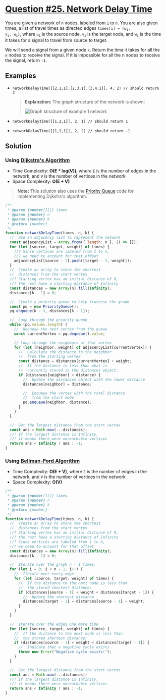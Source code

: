 # [Question #25. Network Delay Time](https://leetcode.com/problems/network-delay-time/)

You are given a network of `n` nodes, labeled from `1` to `n`. You are also given times, a list of travel times as directed edges <code>times[i] = (u<sub>i</sub>, v<sub>i</sub>, w<sub>i</sub>)</code>, where <code>u<sub>i</sub></code> is the source node, <code>v<sub>i</sub></code> is the target node, and <code>w<sub>i</sub></code> is the time it takes for a signal to travel from source to target.

We will send a signal from a given node `k`. Return the time it takes for all the `n` nodes to receive the signal. If it is impossible for all the n nodes to receive the signal, return `-1`.

## Examples

- `networkDelayTime([[2,1,1],[2,3,1],[3,4,1]], 4, 2) // should return 2`

  > **Explanation:** The graph structure of the network is shown:
  >
  > ![Graph structure of example 1 network](https://assets.leetcode.com/uploads/2019/05/23/931_example_1.png)

- `networkDelayTime([[1,2,1]], 2, 1) // should return 1`
- `networkDelayTime([[1,2,1]], 2, 2) // should return -1`

## Solution

### Using [Dijkstra's Algorithm](../Graphs/2.%20Dijkstra%20Algorithm.md)

- Time Complexity: **O(E \* log(V))**, where `E` is the number of edges in the network, and `V` is the number of vertices in the network
- Space Complexity: **O(E + V)**

> **Note:** This solution also uses the [Priority Queue](../Binary%20Heaps/2.%20Priority%20Queues.md) code for implementing Dijkstra's algorithm.

```js
/**
 * @param {number[][]} times
 * @param {number} n
 * @param {number} k
 * @return {number}
 */
function networkDelayTime(times, n, k) {
  //  Use an adjacency list to represent the network
  const adjacencyList = Array.from({ length: n }, () => []);
  for (let [source, target, weight] of times) {
    //? Since vertices are labeled from 1 to n,
    //? we need to account for that offset
    adjacencyList[source - 1].push([target - 1, weight]);
  }
  //  Create an array to store the shortest
  //  distances from the start vertex
  //? Starting vertex has an initial distance of 0,
  //? the rest have a starting distance of Infinity
  const distances = new Array(n).fill(Infinity);
  distances[k - 1] = 0;

  //  Create a priority queue to help traverse the graph
  const pq = new PriorityQueue();
  pq.enqueue(k - 1, distances[k - 1]);

  //  Loop through the priority queue
  while (pq.values.length) {
    //  Dequeue the next vertex from the queue
    const currentVertex = pq.dequeue().value;

    // Loop through the neighbors of that vertex
    for (let [neighbor, weight] of adjacencyList[currentVertex]) {
      //  Calculate the distance to the neighbor
      //  from the starting vertex
      const distance = distances[currentVertex] + weight;
      //  If the distance is less than what is
      //  currently stored in the distances object:
      if (distances[neighbor] > distance) {
        //  Update the distances object with the lower distance
        distances[neighbor] = distance;

        //  Enqueue the vertex with the total distance
        //  from the start node
        pq.enqueue(neighbor, distance);
      }
    }
  }

  //  Get the largest distance from the start vertex
  const ans = Math.max(...distances);
  //! If the largest distance is Infinity,
  //! it means there were unreachable vertices
  return ans < Infinity ? ans : -1;
}
```

### Using [Bellman-Ford Algorithm](../Graphs/3.%20Bellman-Ford%20Algorithm.md)

- Time Complexity: **O(E \* V)**, where `E` is the number of edges in the network, and `V` is the number of vertices in the network
- Space Complexity: **O(V)**

```js
/**
 * @param {number[][]} times
 * @param {number} n
 * @param {number} k
 * @return {number}
 */
function networkDelayTime(times, n, k) {
  //  Create an array to store the shortest
  //  distances from the start vertex
  //? Starting vertex has an initial distance of 0,
  //? the rest have a starting distance of Infinity
  //? Since vertices are labeled from 1 to n,
  //? we need to account for that offset
  const distances = new Array(n).fill(Infinity);
  distances[k - 1] = 0;

  //  Iterate over the graph n - 1 times:
  for (let i = 0; i < n - 1; i++) {
    //  Iterate over every edge
    for (let [source, target, weight] of times) {
      //  If the distance to the next node is less than
      //  the stored shortest distance:
      if (distances[source - 1] + weight < distances[target - 1]) {
        //  Update the shortest distance
        distances[target - 1] = distances[source - 1] + weight;
      }
    }
  }

  //  Iterate over the edges one more time
  for (let [source, target, weight] of times) {
    //  If the distance to the next node is less than
    //  the stored shortest distance:
    if (distances[source - 1] + weight < distances[target - 1]) {
      //  Indicate that a negative cycle exists
      throw new Error("Negative cycle exists!");
    }
  }

  //  Get the largest distance from the start vertex
  const ans = Math.max(...distances);
  //! If the largest distance is Infinity,
  //! it means there were unreachable vertices
  return ans < Infinity ? ans : -1;
}
```
